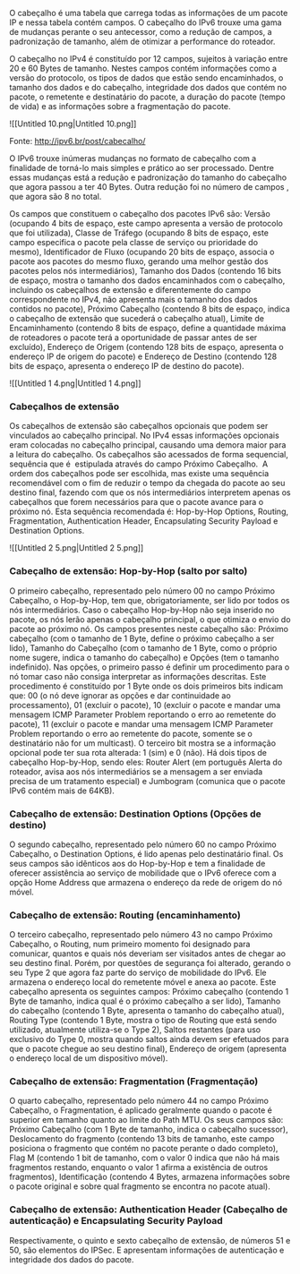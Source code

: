 O cabeçalho é uma tabela que carrega todas as informações de um pacote IP e nessa tabela contém campos. O cabeçalho do IPv6 trouxe uma gama de mudanças perante o seu antecessor, como a redução de campos, a padronização de tamanho, além de otimizar a performance do roteador.

O cabeçalho no IPv4 é constituído por 12 campos, sujeitos à variação entre 20 e 60 Bytes de tamanho. Nestes campos contém informações como a versão do protocolo, os tipos de dados que estão sendo encaminhados, o tamanho dos dados e do cabeçalho, integridade dos dados que contém no pacote, o remetente e destinatário do pacote, a duração do pacote (tempo de vida) e as informações sobre a fragmentação do pacote.

![[Untitled 10.png|Untitled 10.png]]

Fonte: http://ipv6.br/post/cabecalho/

O IPv6 trouxe inúmeras mudanças no formato de cabeçalho com a finalidade de torná-lo mais simples e prático ao ser processado. Dentre essas mudanças está a redução e padronização do tamanho do cabeçalho que agora passou a ter 40 Bytes. Outra redução foi no número de campos , que agora são 8 no total.

Os campos que constituem o cabeçalho dos pacotes IPv6 são: Versão (ocupando 4 bits de espaço, este campo apresenta a versão de protocolo que foi utilizada), Classe de Tráfego (ocupando 8 bits de espaço, este campo especifica o pacote pela classe de serviço ou prioridade do mesmo), Identificador de Fluxo (ocupando 20 bits de espaço, associa o pacote aos pacotes do mesmo fluxo, gerando uma melhor gestão dos pacotes pelos nós intermediários), Tamanho dos Dados (contendo 16 bits de espaço, mostra o tamanho dos dados encaminhados com o cabeçalho, incluindo os cabeçalhos de extensão e diferentemente do campo correspondente no IPv4, não apresenta mais o tamanho dos dados contidos no pacote), Próximo Cabeçalho (contendo 8 bits de espaço, indica o cabeçalho de extensão que sucederá o cabeçalho atual), Limite de Encaminhamento (contendo 8 bits de espaço, define a quantidade máxima de roteadores o pacote terá a oportunidade de passar antes de ser excluído), Endereço de Origem (contendo 128 bits de espaço, apresenta o endereço IP de origem do pacote) e Endereço de Destino (contendo 128 bits de espaço, apresenta o endereço IP de destino do pacote).

![[Untitled 1 4.png|Untitled 1 4.png]]

### Cabeçalhos de extensão

Os cabeçalhos de extensão são cabeçalhos opcionais que podem ser vinculados ao cabeçalho principal. No IPv4 essas informações opcionais eram colocadas no cabeçalho principal, causando uma demora maior para a leitura do cabeçalho. Os cabeçalhos são acessados de forma sequencial, sequência que é  estipulada através do campo Próximo Cabeçalho.  A ordem dos cabeçalhos pode ser escolhida, mas existe uma sequência recomendável com o fim de reduzir o tempo da chegada do pacote ao seu destino final, fazendo com que os nós intermediários interpretem apenas os cabeçalhos que forem necessários para que o pacote avance para o próximo nó. Esta sequência recomendada é: Hop-by-Hop Options, Routing, Fragmentation, Authentication Header, Encapsulating Security Payload e Destination Options.

![[Untitled 2 5.png|Untitled 2 5.png]]

### Cabeçalho de extensão: Hop-by-Hop (salto por salto)

O primeiro cabeçalho, representado pelo número 00 no campo Próximo Cabeçalho, o Hop-by-Hop, tem que, obrigatoriamente, ser lido por todos os nós intermediários. Caso o cabeçalho Hop-by-Hop não seja inserido no pacote, os nós lerão apenas o cabeçalho principal, o que otimiza o envio do pacote ao próximo nó. Os campos presentes neste cabeçalho são: Próximo cabeçalho (com o tamanho de 1 Byte, define o próximo cabeçalho a ser lido), Tamanho do Cabeçalho (com o tamanho de 1 Byte, como o próprio nome sugere, indica o tamanho do cabeçalho) e Opções (tem o tamanho indefinido). Nas opções, o primeiro passo é definir um procedimento para o nó tomar caso não consiga interpretar as informações descritas. Este procedimento é constituído por 1 Byte onde os dois primeiros bits indicam que: 00 (o nó deve ignorar as opções e dar continuidade ao processamento), 01 (excluir o pacote), 10 (excluir o pacote e mandar uma mensagem ICMP Parameter Problem reportando o erro ao remetente do pacote), 11 (excluir o pacote e mandar uma mensagem ICMP Parameter Problem reportando o erro ao remetente do pacote, somente se o destinatário não for um multicast). O terceiro bit mostra se a informação opcional pode ter sua rota alterada: 1 (sim) e 0 (não). Há dois tipos de cabeçalho Hop-by-Hop, sendo eles: Router Alert (em português Alerta do roteador, avisa aos nós intermediários se a mensagem a ser enviada precisa de um tratamento especial) e Jumbogram (comunica que o pacote IPv6 contém mais de 64KB).

### Cabeçalho de extensão: Destination Options (Opções de destino)

O segundo cabeçalho, representado pelo número 60 no campo Próximo Cabeçalho, o Destination Options, é lido apenas pelo destinatário final. Os seus campos são idênticos aos do Hop-by-Hop e tem a finalidade de oferecer assistência ao serviço de mobilidade que o IPv6 oferece com a opção Home Address que armazena o endereço da rede de origem do nó móvel.

### Cabeçalho de extensão: Routing (encaminhamento)

O terceiro cabeçalho, representado pelo número 43 no campo Próximo Cabeçalho, o Routing, num primeiro momento foi designado para comunicar, quantos e quais nós deveriam ser visitados antes de chegar ao seu destino final. Porém, por questões de segurança foi alterado, gerando o seu Type 2 que agora faz parte do serviço de mobilidade do IPv6. Ele armazena o endereço local do remetente móvel e anexa ao pacote. Este cabeçalho apresenta os seguintes campos: Próximo cabeçalho (contendo 1 Byte de tamanho, indica qual é o próximo cabeçalho a ser lido), Tamanho do cabeçalho (contendo 1 Byte, apresenta o tamanho do cabeçalho atual), Routing Type (contendo 1 Byte, mostra o tipo de Routing que está sendo utilizado, atualmente utiliza-se o Type 2), Saltos restantes (para uso exclusivo do Type 0, mostra quando saltos ainda devem ser efetuados para que o pacote chegue ao seu destino final), Endereço de origem (apresenta o endereço local de um dispositivo móvel).

### Cabeçalho de extensão: Fragmentation (Fragmentação)

O quarto cabeçalho, representado pelo número 44 no campo Próximo Cabeçalho, o Fragmentation, é aplicado geralmente quando o pacote é superior em tamanho quanto ao limite do Path MTU. Os seus campos são: Próximo Cabeçalho (com 1 Byte de tamanho, indica o cabeçalho sucessor), Deslocamento do fragmento (contendo 13 bits de tamanho, este campo posiciona o fragmento que contém no pacote perante o dado completo), Flag M (contendo 1 bit de tamanho, com o valor 0 indica que não há mais fragmentos restando, enquanto o valor 1 afirma a existência de outros fragmentos), Identificação (contendo 4 Bytes, armazena informações sobre o pacote original e sobre qual fragmento se encontra no pacote atual).

### Cabeçalho de extensão: Authentication Header (Cabeçalho de autenticação) e Encapsulating Security Payload

Respectivamente, o quinto e sexto cabeçalho de extensão, de números 51 e 50, são elementos do IPSec. E apresentam informações de autenticação e integridade dos dados do pacote.